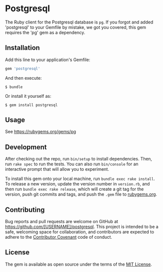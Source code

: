 # Postgresql

The Ruby client for the Postgresql database is `pg`. If you forgot and added 'postgresql' to your Gemfile by mistake, we got you covered, this gem requires the 'pg' gem as a dependency.

## Installation

Add this line to your application's Gemfile:

```ruby
gem 'postgresql'
```

And then execute:

    $ bundle

Or install it yourself as:

    $ gem install postgresql

## Usage

See https://rubygems.org/gems/pg

## Development

After checking out the repo, run `bin/setup` to install dependencies. Then, run `rake spec` to run the tests. You can also run `bin/console` for an interactive prompt that will allow you to experiment.

To install this gem onto your local machine, run `bundle exec rake install`. To release a new version, update the version number in `version.rb`, and then run `bundle exec rake release`, which will create a git tag for the version, push git commits and tags, and push the `.gem` file to [rubygems.org](https://rubygems.org).

## Contributing

Bug reports and pull requests are welcome on GitHub at https://github.com/[USERNAME]/postgresql. This project is intended to be a safe, welcoming space for collaboration, and contributors are expected to adhere to the [Contributor Covenant](contributor-covenant.org) code of conduct.


## License

The gem is available as open source under the terms of the [MIT License](http://opensource.org/licenses/MIT).

